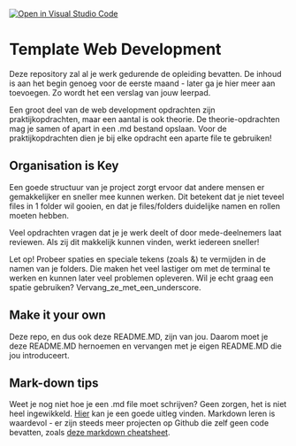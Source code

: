 [![Open in Visual Studio Code](https://classroom.github.com/assets/open-in-vscode-c66648af7eb3fe8bc4f294546bfd86ef473780cde1dea487d3c4ff354943c9ae.svg)](https://classroom.github.com/online_ide?assignment_repo_id=7862843&assignment_repo_type=AssignmentRepo)
# Template Web Development

Deze repository zal al je werk gedurende de opleiding bevatten. De inhoud is aan het begin genoeg voor de eerste maand - later ga je hier meer aan toevoegen. Zo wordt het een verslag van jouw leerpad.

Een groot deel van de web development opdrachten zijn praktijkopdrachten, maar een aantal is ook theorie. De theorie-opdrachten mag je samen of apart in een .md bestand opslaan. Voor de praktijkopdrachten dien je bij elke opdracht een aparte file te gebruiken!


## Organisation is Key

Een goede structuur van je project zorgt ervoor dat andere mensen er gemakkelijker en sneller mee kunnen werken. Dit betekent dat je niet teveel files in 1 folder wil gooien, en dat je files/folders duidelijke namen en rollen moeten hebben.

Veel opdrachten vragen dat je je werk deelt of door mede-deelnemers laat reviewen. Als zij dit makkelijk kunnen vinden, werkt iedereen sneller!

Let op! Probeer spaties en speciale tekens (zoals &) te vermijden in de namen van je folders. Die maken het veel lastiger om met de terminal te werken en kunnen later veel problemen opleveren. Wil je echt graag een spatie gebruiken? Vervang_ze_met_een_underscore.

## Make it your own

Deze repo, en dus ook deze README.MD, zijn van jou. Daarom moet je deze README.MD hernoemen en vervangen met je eigen README.MD die jou introduceert.

## Mark-down tips

Weet je nog niet hoe je een .md file moet schrijven? Geen zorgen, het is niet heel ingewikkeld. [Hier](https://www.markdownguide.org/basic-syntax/) kan je een goede uitleg vinden. Markdown leren is waardevol - er zijn steeds meer projecten op Github die zelf geen code bevatten, zoals [deze markdown cheatsheet](https://github.com/adam-p/markdown-here/wiki/Markdown-Cheatsheet).